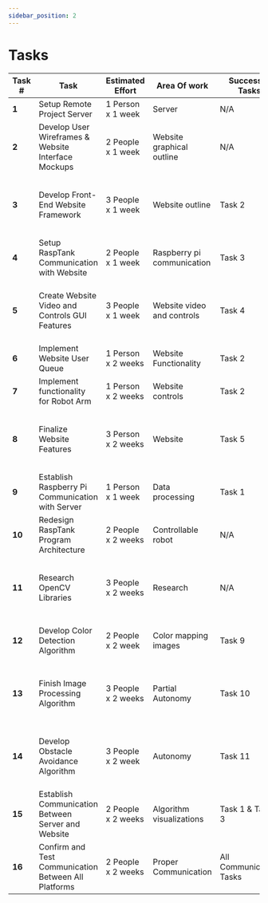```yaml
---
sidebar_position: 2
---
```


# Tasks
| **Task #** | **Task** | **Estimated Effort** | **Area Of work** | **Successor Tasks** | **Assignee** |
| ---------- | ---------------------------------------------------- | ----------------------- | -------------------------- | ----------------------- | ---------------------------------------- |
| **1**| Setup Remote Project Server| 1 Person x 1 week| Server| N/A| Ryan Hodge|
| **2**| Develop User Wireframes & Website Interface Mockups| 2 People x 1 week| Website graphical outline| N/A| Antonio Keyes<br/>Oliva Chaves|
| **3**| Develop Front-End Website Framework| 3 People x 1 week| Website outline| Task 2| Antonio Keyes<br/>Edward Keegan<br/>Cindy Tang |
| **4**| Setup RaspTank Communication with Website | 2 People x 1 week | Raspberry pi communication | Task 3 | Ryan Hodge<br/>Kevin Jang|
| **5**| Create Website Video and Controls GUI Features | 3 People x 1 week | Website video and controls | Task 4 | Ryan hodge<br/>Antonio Keyes<br/>Olivia Chaves |
| **6**| Implement Website User Queue | 1 Person x 2 weeks| Website Functionality| Task 2 | Qian Peng|
| **7**| Implement functionality for Robot Arm | 1 Person x 2 weeks| Website controls| Task 2 | Cindy Tang |
| **8**| Finalize Website Features| 3 Person x 2 weeks| Website | Task 5 | Antonio Keyes<br/>Edward Keegan<br/>Qian Peng|
| **9**| Establish Raspberry Pi Communication with Server | 1 Person x 1 week | Data processing | Task 1 | Ryan Hodge |
| **10** | Redesign RaspTank Program Architecture| 2 People x 2 weeks| Controllable robot | N/A| Ryan Hodge<br/>Kevin Jang|
| **11** | Research OpenCV Libraries| 3 People x 2 weeks| Research| N/A| Kevin Jang<br/>Anubhav Kundu<br/>Ryan Hodge|
| **12** | Develop Color Detection Algorithm | 2 People x 2 week | Color mapping images | Task 9 | Kevin Jang<br/>Anubhav Kundu |
| **13** | Finish Image Processing Algorithm | 3 People x 2 weeks| Partial Autonomy| Task 10| Kevin Jang<br/>Anubhav Kundu<br/>Cindy Tang|
| **14** | Develop Obstacle Avoidance Algorithm| 3 People x 2 week | Autonomy| Task 11| Keving Jang<br/>Ryan Hodge<br/>Qian Peng |
| **15** | Establish Communication Between Server and Website | 2 People x 2 weeks| Algorithm visualizations | Task 1 & Task 3 | Olivia Chaves<br/>Edward Keegan|
| **16** | Confirm and Test Communication Between All Platforms | 2 People x 2 weeks| Proper Communication | All Communication Tasks | Ryan hodge<br/>Antonio Keyes |
